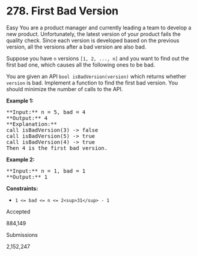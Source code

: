 # 278. First Bad Version

Easy
You are a product manager and currently leading a team to develop a new product. Unfortunately, the latest version of your product fails the quality check. Since each version is developed based on the previous version, all the versions after a bad version are also bad.

Suppose you have `n` versions `[1, 2, ..., n]` and you want to find out the first bad one, which causes all the following ones to be bad.

You are given an API `bool isBadVersion(version)` which returns whether `version` is bad. Implement a function to find the first bad version. You should minimize the number of calls to the API.

**Example 1:**

<pre>
**Input:** n = 5, bad = 4
**Output:** 4
**Explanation:**
call isBadVersion(3) -> false
call isBadVersion(5) -> true
call isBadVersion(4) -> true
Then 4 is the first bad version.
</pre>

**Example 2:**

<pre>
**Input:** n = 1, bad = 1
**Output:** 1
</pre>

**Constraints:**

* `1 <= bad <= n <= 2<sup>31</sup> - 1`

Accepted

884,149

Submissions

2,152,247
